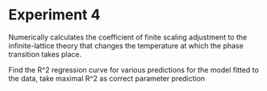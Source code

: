 # Experiment 4

Numerically calculates the coefficient of finite scaling adjustment to the infinite-lattice theory that changes the temperature at which the phase transition takes place.

Find the R^2 regression curve for various predictions for the model fitted to the data, take maximal R^2 as correct parameter prediction

